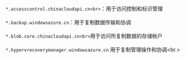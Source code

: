``*.accesscontrol.chinacloudapi.cn<br>``：用于访问控制和标识管理<br/><br/>``*.backup.windowsazure.cn``：用于复制数据传输和协调<br><br/> ``*.blob.core.chinacloudapi.cn<br>``用于访问所复制数据的存储帐户<br/><br/> ``*.hypervrecoverymanager.windowsazure.cn`` 用于复制管理操作和协调<br.><br/> 

<!---HONumber=Mooncake_0306_2017-->